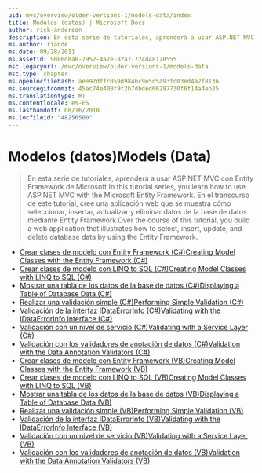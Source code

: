 ```yaml
---
uid: mvc/overview/older-versions-1/models-data/index
title: Modelos (datos) | Microsoft Docs
author: rick-anderson
description: En esta serie de tutoriales, aprenderá a usar ASP.NET MVC con Entity Framework de Microsoft. En el transcurso de este tutorial, cree una aplicación web...
ms.author: riande
ms.date: 09/28/2011
ms.assetid: 9086d8a8-7952-4a7e-82a7-724d48178555
msc.legacyurl: /mvc/overview/older-versions-1/models-data
msc.type: chapter
ms.openlocfilehash: aee92dffc059d984bc9e5d5a93fc03ed4a2f8136
ms.sourcegitcommit: 45ac74e400f9f2b7dbded66297730f6f14a4eb25
ms.translationtype: MT
ms.contentlocale: es-ES
ms.lasthandoff: 08/16/2018
ms.locfileid: "48256500"
---
```

<a name="models-data"></a><span data-ttu-id="bba16-104">Modelos (datos)</span><span class="sxs-lookup"><span data-stu-id="bba16-104">Models (Data)</span></span>
====================
> <span data-ttu-id="bba16-105">En esta serie de tutoriales, aprenderá a usar ASP.NET MVC con Entity Framework de Microsoft.</span><span class="sxs-lookup"><span data-stu-id="bba16-105">In this tutorial series, you learn how to use ASP.NET MVC with the Microsoft Entity Framework.</span></span> <span data-ttu-id="bba16-106">En el transcurso de este tutorial, cree una aplicación web que se muestra cómo seleccionar, insertar, actualizar y eliminar datos de la base de datos mediante Entity Framework.</span><span class="sxs-lookup"><span data-stu-id="bba16-106">Over the course of this tutorial, you build a web application that illustrates how to select, insert, update, and delete database data by using the Entity Framework.</span></span>


- [<span data-ttu-id="bba16-107">Crear clases de modelo con Entity Framework (C#)</span><span class="sxs-lookup"><span data-stu-id="bba16-107">Creating Model Classes with the Entity Framework (C#)</span></span>](creating-model-classes-with-the-entity-framework-cs.md)
- [<span data-ttu-id="bba16-108">Crear clases de modelo con LINQ to SQL (C#)</span><span class="sxs-lookup"><span data-stu-id="bba16-108">Creating Model Classes with LINQ to SQL (C#)</span></span>](creating-model-classes-with-linq-to-sql-cs.md)
- [<span data-ttu-id="bba16-109">Mostrar una tabla de los datos de la base de datos (C#)</span><span class="sxs-lookup"><span data-stu-id="bba16-109">Displaying a Table of Database Data (C#)</span></span>](displaying-a-table-of-database-data-cs.md)
- [<span data-ttu-id="bba16-110">Realizar una validación simple (C#)</span><span class="sxs-lookup"><span data-stu-id="bba16-110">Performing Simple Validation (C#)</span></span>](performing-simple-validation-cs.md)
- [<span data-ttu-id="bba16-111">Validación de la interfaz IDataErrorInfo (C#)</span><span class="sxs-lookup"><span data-stu-id="bba16-111">Validating with the IDataErrorInfo Interface (C#)</span></span>](validating-with-the-idataerrorinfo-interface-cs.md)
- [<span data-ttu-id="bba16-112">Validación con un nivel de servicio (C#)</span><span class="sxs-lookup"><span data-stu-id="bba16-112">Validating with a Service Layer (C#)</span></span>](validating-with-a-service-layer-cs.md)
- [<span data-ttu-id="bba16-113">Validación con los validadores de anotación de datos (C#)</span><span class="sxs-lookup"><span data-stu-id="bba16-113">Validation with the Data Annotation Validators (C#)</span></span>](validation-with-the-data-annotation-validators-cs.md)
- [<span data-ttu-id="bba16-114">Crear clases de modelo con Entity Framework (VB)</span><span class="sxs-lookup"><span data-stu-id="bba16-114">Creating Model Classes with the Entity Framework (VB)</span></span>](creating-model-classes-with-the-entity-framework-vb.md)
- [<span data-ttu-id="bba16-115">Crear clases de modelo con LINQ to SQL (VB)</span><span class="sxs-lookup"><span data-stu-id="bba16-115">Creating Model Classes with LINQ to SQL (VB)</span></span>](creating-model-classes-with-linq-to-sql-vb.md)
- [<span data-ttu-id="bba16-116">Mostrar una tabla de los datos de la base de datos (VB)</span><span class="sxs-lookup"><span data-stu-id="bba16-116">Displaying a Table of Database Data (VB)</span></span>](displaying-a-table-of-database-data-vb.md)
- [<span data-ttu-id="bba16-117">Realizar una validación simple (VB)</span><span class="sxs-lookup"><span data-stu-id="bba16-117">Performing Simple Validation (VB)</span></span>](performing-simple-validation-vb.md)
- [<span data-ttu-id="bba16-118">Validación de la interfaz IDataErrorInfo (VB)</span><span class="sxs-lookup"><span data-stu-id="bba16-118">Validating with the IDataErrorInfo Interface (VB)</span></span>](validating-with-the-idataerrorinfo-interface-vb.md)
- [<span data-ttu-id="bba16-119">Validación con un nivel de servicio (VB)</span><span class="sxs-lookup"><span data-stu-id="bba16-119">Validating with a Service Layer (VB)</span></span>](validating-with-a-service-layer-vb.md)
- [<span data-ttu-id="bba16-120">Validación con los validadores de anotación de datos (VB)</span><span class="sxs-lookup"><span data-stu-id="bba16-120">Validation with the Data Annotation Validators (VB)</span></span>](validation-with-the-data-annotation-validators-vb.md)

